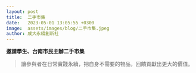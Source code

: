 ```yaml
---
layout: post
title:  二手市集
date:   2023-05-01 13:05:55 +0300
image:  assets/images/blog/二手市集.jpeg
author: 成大永續創新社
---
```


**邀請學生、台南市民主辦二手市集**

> 讓參與者在日常實踐永續，把自身不需要的物品，回饋貢獻出更大的價值。